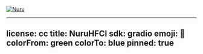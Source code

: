 [![Nuru](https://github.com/JDFPalladium/NuruHFCI/actions/workflows/main.yml/badge.svg)](https://github.com/JDFPalladium/NuruHFCI/actions/workflows/main.yml)

---
license: cc
title: NuruHFCI
sdk: gradio
emoji: 🏃
colorFrom: green
colorTo: blue
pinned: true
---

